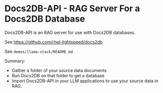 # Docs2DB-API - RAG Server For a Docs2DB Database

Docs2DB-API is an RAG server for use with Docs2DB databases.

See https://github.com/rhel-lightspeed/docs2db

See `demos/llama-stack/README.md`

Summary:
* Gather a folder of your source data documents
* Run Docs2DB on that folder to get a database
* Import Docs2DB-API in your LLM applications to use your source data in RAG.